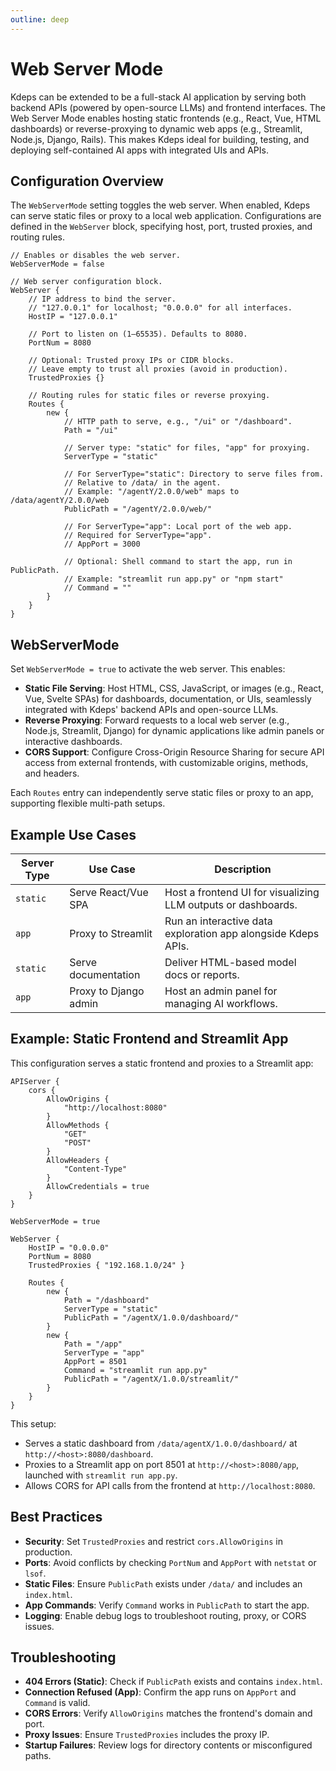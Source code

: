 ```yaml
---
outline: deep
---
```


# Web Server Mode

Kdeps can be extended to be a full-stack AI application by serving both backend APIs (powered by open-source LLMs) and
frontend interfaces. The Web Server Mode enables hosting static frontends (e.g., React, Vue, HTML dashboards) or
reverse-proxying to dynamic web apps (e.g., Streamlit, Node.js, Django, Rails). This makes Kdeps ideal for building,
testing, and deploying self-contained AI apps with integrated UIs and APIs.


## Configuration Overview

The `WebServerMode` setting toggles the web server. When enabled, Kdeps can serve static files or proxy to a local web
application. Configurations are defined in the `WebServer` block, specifying host, port, trusted proxies, and
routing rules.


```apl
// Enables or disables the web server.
WebServerMode = false

// Web server configuration block.
WebServer {
    // IP address to bind the server.
    // "127.0.0.1" for localhost; "0.0.0.0" for all interfaces.
    HostIP = "127.0.0.1"

    // Port to listen on (1–65535). Defaults to 8080.
    PortNum = 8080

    // Optional: Trusted proxy IPs or CIDR blocks.
    // Leave empty to trust all proxies (avoid in production).
    TrustedProxies {}

    // Routing rules for static files or reverse proxying.
    Routes {
        new {
            // HTTP path to serve, e.g., "/ui" or "/dashboard".
            Path = "/ui"

            // Server type: "static" for files, "app" for proxying.
            ServerType = "static"

            // For ServerType="static": Directory to serve files from.
            // Relative to /data/ in the agent.
            // Example: "/agentY/2.0.0/web" maps to /data/agentY/2.0.0/web
            PublicPath = "/agentY/2.0.0/web/"

            // For ServerType="app": Local port of the web app.
            // Required for ServerType="app".
            // AppPort = 3000

            // Optional: Shell command to start the app, run in PublicPath.
            // Example: "streamlit run app.py" or "npm start"
            // Command = ""
        }
    }
}
```

## WebServerMode

Set `WebServerMode = true` to activate the web server. This enables:

- **Static File Serving**: Host HTML, CSS, JavaScript, or images (e.g., React, Vue, Svelte SPAs) for dashboards, documentation, or UIs, seamlessly integrated with Kdeps' backend APIs and open-source LLMs.
- **Reverse Proxying**: Forward requests to a local web server (e.g., Node.js, Streamlit, Django) for dynamic applications like admin panels or interactive dashboards.
- **CORS Support**: Configure Cross-Origin Resource Sharing for secure API access from external frontends, with customizable origins, methods, and headers.

Each `Routes` entry can independently serve static files or proxy to an app, supporting flexible multi-path setups.

## Example Use Cases

| Server Type | Use Case | Description |
|-------------|---------------------------------------|--------------------------------------------------------------|
| `static` | Serve React/Vue SPA | Host a frontend UI for visualizing LLM outputs or dashboards. |
| `app` | Proxy to Streamlit | Run an interactive data exploration app alongside Kdeps APIs. |
| `static` | Serve documentation | Deliver HTML-based model docs or reports. |
| `app` | Proxy to Django admin | Host an admin panel for managing AI workflows. |

## Example: Static Frontend and Streamlit App

This configuration serves a static frontend and proxies to a Streamlit app:

```apl
APIServer {
    cors {
        AllowOrigins {
            "http://localhost:8080"
        }
        AllowMethods {
            "GET"
            "POST"
        }
        AllowHeaders {
            "Content-Type"
        }
        AllowCredentials = true
    }
}

WebServerMode = true

WebServer {
    HostIP = "0.0.0.0"
    PortNum = 8080
    TrustedProxies { "192.168.1.0/24" }

    Routes {
        new {
            Path = "/dashboard"
            ServerType = "static"
            PublicPath = "/agentX/1.0.0/dashboard/"
        }
        new {
            Path = "/app"
            ServerType = "app"
            AppPort = 8501
            Command = "streamlit run app.py"
            PublicPath = "/agentX/1.0.0/streamlit/"
        }
    }
}
```

This setup:
- Serves a static dashboard from `/data/agentX/1.0.0/dashboard/` at `http://<host>:8080/dashboard`.
- Proxies to a Streamlit app on port 8501 at `http://<host>:8080/app`, launched with `streamlit run app.py`.
- Allows CORS for API calls from the frontend at `http://localhost:8080`.

## Best Practices

- **Security**: Set `TrustedProxies` and restrict `cors.AllowOrigins` in production.
- **Ports**: Avoid conflicts by checking `PortNum` and `AppPort` with `netstat` or `lsof`.
- **Static Files**: Ensure `PublicPath` exists under `/data/` and includes an `index.html`.
- **App Commands**: Verify `Command` works in `PublicPath` to start the app.
- **Logging**: Enable debug logs to troubleshoot routing, proxy, or CORS issues.

## Troubleshooting

- **404 Errors (Static)**: Check if `PublicPath` exists and contains `index.html`.
- **Connection Refused (App)**: Confirm the app runs on `AppPort` and `Command` is valid.
- **CORS Errors**: Verify `AllowOrigins` matches the frontend's domain and port.
- **Proxy Issues**: Ensure `TrustedProxies` includes the proxy IP.
- **Startup Failures**: Review logs for directory contents or misconfigured paths.
